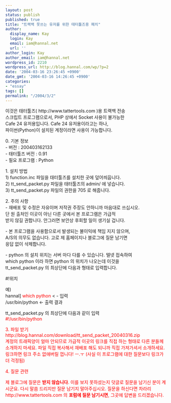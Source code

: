 ```yaml
---
layout: post
status: publish
published: true
title: "트랙백 못쓰는 유저를 위한 태터툴즈용 패치"
author:
  display_name: Kay
  login: Kay
  email: iam@hannal.net
  url: ''
author_login: Kay
author_email: iam@hannal.net
wordpress_id: 2210
wordpress_url: http://blog.hannal.com/wp/?p=2
date: '2004-03-16 23:26:45 +0900'
date_gmt: '2004-03-16 14:26:45 +0900'
categories:
- "essay"
tags: []
permalink: "/2004/3/2"
---
```

<p>이것은 태터툴즈( http://www.tattertools.com )용 트랙백 전송<br />
	스크립트 프로그램으로서, PHP 상에서 Socket 사용이 불가능한<br />
	Cafe 24 유저용입니다. Cafe 24 유저용이라고는 하나,<br />
	파이썬(Python)이 설치된 계정이라면 사용이 가능합니다.</p>
<p>	0. 기본 정보<br />
		- 버전 : 200403162133<br />
		- 태터툴즈 버전 : 0.91<br />
		- 필요 프로그램 : Python</p>
<p>	1. 설치 방법<br />
		1) function.inc 파일을 태터툴즈를 설치한 곳에 덮어씌웁니다.<br />
		2) tt_send_packet.py 파일을 태터툴즈의 admin/ 에 넣습니다.<br />
		3) tt_send_packet.py 파일의 권한을 705 로 해줍니다.</p>
<p>	2. 주의 사항<br />
		- 재배포 및 수정은 자유이며 저작권 주장도 안하니까 마음대로 쓰십시오.<br />
		  단 원 출처인 이곳이 아닌 다른 곳에서 본 프로그램은 가급적<br />
		  받지 않길 권합니다. 안그러면 보안상 후회할 일이 생기실 겁니다.</p>
<p>		- 본 프로그램을 사용함으로서 발생되는 불이익에 책임 지지 않으며,<br />
		  A/S의 의무도 없습니다. 고로 제 홈페이지나 블로그에 질문 남기면<br />
		  응답 없이 삭제합니다.</p>
<p>		- python 의 설치 위치는 서버 마다 다를 수 있습니다. 텔넷 접속하여<br />
		  which python 이라 하면 python 의 위치가 나오는데 이것을<br />
		  tt_send_packet.py 의 최상단에 다음과 형태로 입력합니다.</p>
<p>		  #!위치</p>
<p>		  예)<br />
		  hannal] <font color="red">which python</font>      < - 입력<br />
		  /usr/bin/python           <- 출력 결과</p>
<p>		  tt_send_packet.py 의 최상단에 다음과 같이 입력<br />
		  <font color="red">#!/usr/bin/python</p>
<p>	3. 파일 받기<br />
		http://blog.hannal.com/download/tt_send_packet_20040316.zip<br />
		계정의 트래픽양이 얼마 안되므로 가급적 이곳의 링크를 직접 하는 형태로 다른 분들께 소개하지 마세요. 파일 직접 복사해서 재배포 해도 되니까 직접 가져가셔서 소개하세요. 링크하면 링크 주소 없애버릴 껍니다! ㅡ.ㅜ (사실 이 프로그램에 대한 질문보다 링크가 더 걱정됨)</p>
<p>4. 질문 관련</p>
<p>제 블로그에 질문은 <b>받지 않습니다</b>. 이를 보지 못하셨는지 덧글로 질문을 남기신 분이 계시군요. 다시 말씀 드리지만 질문 남기지 말아주십시오. 질문을 하신다면 차라리 http://www.tattertools.com 의 <b>포럼에 질문 남기시면</b>, 그곳에 답변을 드리겠습니다.</p>
